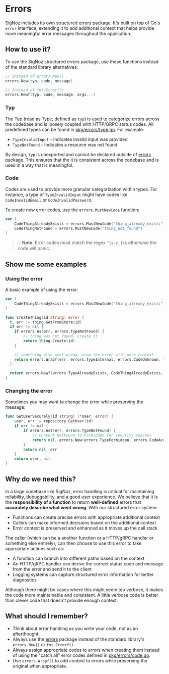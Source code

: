 # Errors

SigNoz includes its own structured [errors](/pkg/errors/errors.go) package. It's built on top of Go's `error` interface, extending it to add additional context that helps provide more meaningful error messages throughout the application.

## How to use it?

To use the SigNoz structured errors package, use these functions instead of the standard library alternatives:

```go
// Instead of errors.New()
errors.New(typ, code, message)

// Instead of fmt.Errorf()
errors.Newf(typ, code, message, args...)
```

### Typ
The Typ (read as Type, defined as `typ`) is used to categorize errors across the codebase and is loosely coupled with HTTP/GRPC status codes. All predefined types can be found in [pkg/errors/type.go](/pkg/errors/type.go). For example:

- `TypeInvalidInput` - Indicates invalid input was provided
- `TypeNotFound` - Indicates a resource was not found

By design, `typ` is unexported and cannot be declared outside of [errors](/pkg/errors/errors.go) package. This ensures that the it is consistent across the codebase and is used in a way that is meaningful.

### Code
Codes are used to provide more granular categorization within types. For instance, a type of `TypeInvalidInput` might have codes like `CodeInvalidEmail` or `CodeInvalidPassword`.

To create new error codes, use the `errors.MustNewCode` function:

```go
var (
    CodeThingAlreadyExists = errors.MustNewCode("thing_already_exists")
    CodeThingNotFound = errors.MustNewCode("thing_not_found")
)
```

> 💡 **Note**: Error codes must match the regex `^[a-z_]+$` otherwise the code will panic.

## Show me some examples

### Using the error
A basic example of using the error:

```go
var (
    CodeThingAlreadyExists = errors.MustNewCode("thing_already_exists")
)

func CreateThing(id string) error {
  t, err := thing.GetFromStore(id)
  if err != nil {
    if errors.As(err, errors.TypeNotFound) {
        // thing was not found, create it
        return thing.Create(id)
    }

    // something else went wrong, wrap the error with more context
    return errors.Wrapf(err, errors.TypeInternal, errors.CodeUnknown, "failed to get thing from store")
  }

  return errors.Newf(errors.TypeAlreadyExists, CodeThingAlreadyExists, "thing with id %s already exists", id)
}
```

### Changing the error
Sometimes you may want to change the error while preserving the message:

```go
func GetUserSecurely(id string) (*User, error) {
    user, err := repository.GetUser(id)
    if err != nil {
        if errors.Ast(err, errors.TypeNotFound) {
            // Convert NotFound to Forbidden for security reasons
            return nil, errors.New(errors.TypeForbidden, errors.CodeAccessDenied, "access denied to requested resource")
        }
        return nil, err
    }
    return user, nil
}
```

## Why do we need this?

In a large codebase like SigNoz, error handling is critical for maintaining reliability, debuggability, and a good user experience. We believe that it is the **responsibility of a function** to return **well-defined** errors that **accurately describe what went wrong**. With our structured error system:

- Functions can create precise errors with appropriate additional context
- Callers can make informed decisions based on the additional context
- Error context is preserved and enhanced as it moves up the call stack

The caller (which can be a another function or a HTTP/gRPC handler or something else entirely), can then choose to use this error to take appropriate actions such as:

- A function can branch into different paths based on the context
- An HTTP/gRPC handler can derive the correct status code and message from the error and send it to the client
- Logging systems can capture structured error information for better diagnostics

Although there might be cases where this might seem too verbose, it makes the code more maintainable and consistent. A little verbose code is better than clever code that doesn't provide enough context.

## What should I remember?

- Think about error handling as you write your code, not as an afterthought.
- Always use the [errors](/pkg/errors/errors.go) package instead of the standard library's `errors.New()` or `fmt.Errorf()`.
- Always assign appropriate codes to errors when creating them instead of using the "catch all" error codes defined in [pkg/errors/code.go](/pkg/errors/code.go).
- Use `errors.Wrapf()` to add context to errors while preserving the original when appropriate.
